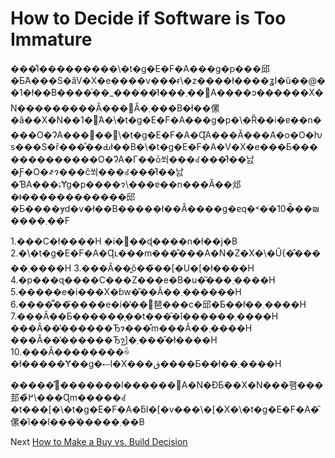 # How to Decide if Software is Too Immature

���̐l���������\�t�g�E�F�A���g�p���邱�Ƃ́A���S�ȃV�X�e����v���ɍ\�z����ł����ʓI�ȕ��@��1�ł��B����͗��\_���ׂ��ł͂���܂��񂪁A����ɔ������X�N���������Ȃ���΂Ȃ�܂���B�ł��傫�ȃ��X�N��1�́A�\�t�g�E�F�A���g�p�\�Ȑ��i�ɐ��n����O�ɁA���΂��΃\�t�g�E�F�A�Ɋ֘A���Ă���A�o�O�ƕs���S�ȓ���̊��Ԃł��B�\�t�g�E�F�A�V�X�e���Ƃ̓�������������O�ɁA�Г��ō쐬���ꂽ���̂ł��낤�Ƒ�O�҂ɂ���č쐬���ꂽ���̂ł��낤�ƁA���ۂɎg�p����ɂ͏\���ɐ��n���Ă��邩�ǂ������������邱�Ƃ����ɏd�v�ł��B�����ł��Ȃ����g�ɐq�˂�ׂ�10�̎��₪����܂��F

1.���C�ł����H �i�񑩂͔��ɖ����n�ł��j�B 2.�\�t�g�E�F�A�Ɋւ���m���̂���A�N�Z�X�\�Ȗ{�̂�����܂����H 3.���Ȃ��͍ŏ��̃��\[�U�\[�ł����H 4.�p���ɋ����C���Z���e�B�u�͂���܂����H 5.�����e�i���X�ɓw�͂��Ă��܂������H 6.����͌��݂̃����e�i�̕��󂩂琶���c�邱�Ƃ��ł��܂����H 7.���Ȃ��Ƃ������̖��t���̑�֕i������܂����H ���Ȃ��̕������Ђɂ���͒m���Ă��܂����H ���Ȃ��̕������Ђɂ͖]�܂����̂ł����H 10.���Ȃ��������ꍇ�ł�����Ɏ��g�ސl�X���ق����Ƃ��ł��܂����H

�����̊�������l������΁A�N�ƉƂ̃��X�N���팸���邽�߂̏\���Ɋm�����ꂽ�t���\[�\�t�g�E�F�A�ƃI�\[�v���\�\[�X�\�t�g�E�F�A�̑傫�ȉ��l���ؖ�����܂��B

Next [How to Make a Buy vs. Build Decision](04-How-to-Make-a-Buy-vs-Build-Decision.md)
